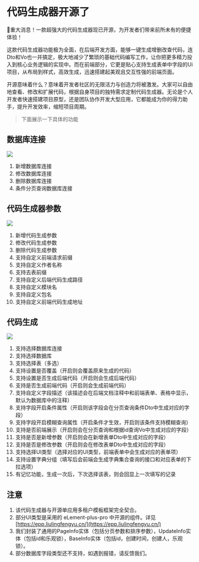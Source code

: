 # 代码生成器开源了
🎉重大消息！一款超强大的代码生成器现已开源，为开发者们带来前所未有的便捷体验！

这款代码生成器功能极为全面，在后端开发方面，能够一键生成增删改查代码，连Dto和Vo也一并搞定，极大地减少了繁琐的基础代码编写工作，让你把更多精力投入到核心业务逻辑的实现中。而在前端部分，它更是贴心支持生成表单中字段的Ui项目，从布局到样式，高效生成，迅速搭建起美观且交互性强的前端页面。

开源意味着什么？意味着开发者社区的无限活力与创造力将被激发。大家可以自由地查看、修改和扩展代码，根据自身项目的独特需求定制代码生成器。无论是个人开发者快速搭建项目原型，还是团队协作开发大型应用，它都能成为你的得力助手，提升开发效率，缩短项目周期。

> 下面展示一下具体的功能

## 数据库连接
![](https://www.liulingfengyu.cn/single-admin/gridFsFile/getFile?id=67dc2e34b2bb5d13c9b9e52e)

1. 新增数据库连接
2. 修改数据库连接
3. 删除数据库连接
4. 条件分页查询数据库连接

## 代码生成器参数
![](https://www.liulingfengyu.cn/single-admin/gridFsFile/getFile?id=67dc33ceb2bb5d13c9b9e539)

1. 新增代码生成参数
2. 修改代码生成参数
3. 删除代码生成参数
4. 支持自定义前端请求前缀
5. 支持自定义作者名称
6. 支持去表前缀
7. 支持自定义后端代码生成路径
8. 支持自定义模块名
9. 支持自定义包名
10. 支持自定义前端代码生成地址

## 代码生成

![](https://www.liulingfengyu.cn/single-admin/gridFsFile/getFile?id=67dc33ceb2bb5d13c9b9e53b)

1. 支持选择数据库连接
2. 支持选择数据库
3. 支持选择表（多选）
4. 支持设置是否覆盖（开启则会覆盖原来生成的代码）
5. 支持设置是否生成后端代码（开启则会生成后端代码）
6. 支持是否生成前端代码（开启则会生成前端代码）
7. 支持自定义字段描述（该描述会在后端文档注释中和前端表单、表格中显示， 默认为数据库中的注释）
8. 支持字段开启条件属性（开启则该字段会在分页查询条件Dto中生成对应的字段）
9. 支持字段开启模糊查询属性（开启条件才生效，开启则该条件支持模糊查询）
10. 支持是否前端展示（开启则会在分页查询和根据id查询Vo中生成对应的字段）
11. 支持是否是新增参数（开启则会在新增表单Dto中生成对应的字段）
12. 支持是否是修改参数（开启则会在修改表单Dto中生成对应的字段）
13. 支持选择UI类型（选择对应的UI类型，前端表单中会生成对应的表单项）
14. 支持设置字典分组（填写后会前端会生成字典集合查询的接口和对应表单的下拉选项）
15. 有记忆功能，生成一次后，下次选择该表，则会回显上一次填写的记录

## 注意
1. 该代码生成器与开源单应用多租户模板框架完全契合。
2. 部分UI类型是采用的 eLement-plus-pro 中开源的组件。详见 [https://epp.liulingfengyu.cn/](https://epp.liulingfengyu.cn/)
3. 我们封装了通用的PageInfo实体（包括分页参数和排序参数），UpdateInfo实体（包括id和乐观锁），BaseInfo实体（包括id，创建时间，创建人，乐观锁）。
4. 部分数据库字段类型还不支持，如遇到报错，请反馈我们。
